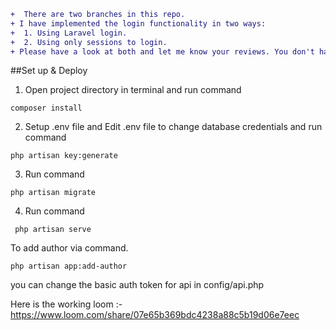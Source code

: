 ```diff
+  There are two branches in this repo.
+ I have implemented the login functionality in two ways:
+  1. Using Laravel login.
+  2. Using only sessions to login. 
+ Please have a look at both and let me know your reviews. You don't have to run database migrations for the branch.
```
##Set up & Deploy
1. Open project directory in terminal and run command 
```console
composer install
```
2. Setup .env file and Edit .env file to change database credentials and run command 
```console
php artisan key:generate
```
3. Run command 
```console
php artisan migrate
```
4. Run command
```console
 php artisan serve
```

To add author via command.
```console
php artisan app:add-author 
```
you can change the basic auth token for api in config/api.php 

Here is the working loom :-
https://www.loom.com/share/07e65b369bdc4238a88c5b19d06e7eec